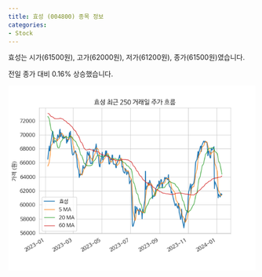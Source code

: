 ```yaml
---
title: 효성 (004800) 종목 정보
categories:
- Stock
---
```


효성는 시가(61500원), 고가(62000원), 저가(61200원), 종가(61500원)였습니다.

전일 종가 대비 0.16% 상승했습니다.

<!-- more -->

![004800](/assets/images/stock/004800.png)